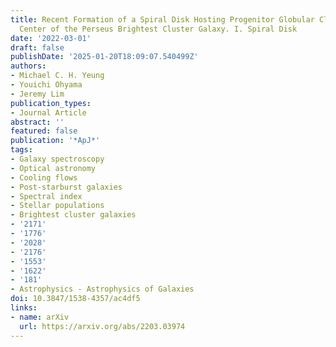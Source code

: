 ```yaml
---
title: Recent Formation of a Spiral Disk Hosting Progenitor Globular Clusters at the
  Center of the Perseus Brightest Cluster Galaxy. I. Spiral Disk
date: '2022-03-01'
draft: false
publishDate: '2025-01-20T18:09:07.540499Z'
authors:
- Michael C. H. Yeung
- Youichi Ohyama
- Jeremy Lim
publication_types:
- Journal Article
abstract: ''
featured: false
publication: '*ApJ*'
tags:
- Galaxy spectroscopy
- Optical astronomy
- Cooling flows
- Post-starburst galaxies
- Spectral index
- Stellar populations
- Brightest cluster galaxies
- '2171'
- '1776'
- '2028'
- '2176'
- '1553'
- '1622'
- '181'
- Astrophysics - Astrophysics of Galaxies
doi: 10.3847/1538-4357/ac4df5
links:
- name: arXiv
  url: https://arxiv.org/abs/2203.03974
---
```


